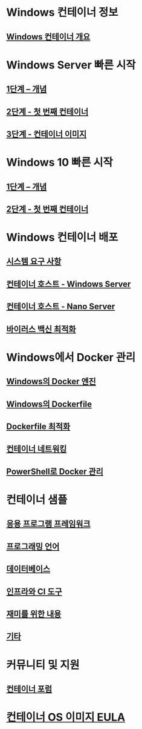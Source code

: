 # Windows 컨테이너 정보
## [Windows 컨테이너 개요](about/about_overview.md)

# Windows Server 빠른 시작
## [1단계 – 개념](quick_start/quick_start.md)
## [2단계 - 첫 번째 컨테이너](quick_start/quick_start_windows_server.md)
## [3단계 - 컨테이너 이미지](quick_start/quick_start_images.md)

# Windows 10 빠른 시작
## [1단계 – 개념](quick_start/quick_start.md)
## [2단계 - 첫 번째 컨테이너](quick_start/quick_start_windows_10.md)

# Windows 컨테이너 배포
## [시스템 요구 사항](deployment/system_requirements.md)
## [컨테이너 호스트 - Windows Server](deployment/deployment.md)
## [컨테이너 호스트 - Nano Server](deployment/deployment_nano.md)
## [바이러스 백신 최적화](https://msdn.microsoft.com/en-us/windows/hardware/drivers/ifs/anti-virus-optimization-for-windows-containers)

# Windows에서 Docker 관리
## [Windows의 Docker 엔진](docker/configure_docker_daemon.md)
## [Windows의 Dockerfile](docker/manage_windows_dockerfile.md)
## [Dockerfile 최적화](docker/optimize_windows_dockerfile.md)
## [컨테이너 네트워킹](management/container_networking.md)
## [PowerShell로 Docker 관리](https://github.com/Microsoft/Docker-PowerShell)

# 컨테이너 샘플
## [응용 프로그램 프레임워크](samples.md#Application-Frameworks)
## [프로그래밍 언어](samples.md#Programing-Languages)
## [데이터베이스](samples.md#Databases)
## [인프라와 CI 도구](samples.md#Infrastructure-and-CI-Tools)
## [재미를 위한 내용](samples.md#Just-for-Fun)
## [기타](samples.md#Other)


# 커뮤니티 및 지원
## [컨테이너 포럼](https://social.msdn.microsoft.com/Forums/en-US/home?forum=windowscontainers)

# [컨테이너 OS 이미지 EULA](Images_EULA.md)


<!--HONumber=Oct16_HO1-->


